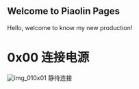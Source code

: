 ## Welcome to Piaolin Pages

Hello, welcome to know my new production!
<h1>0x00 连接电源</h1>
<img src="" alt="img_01" /"
<h1>0x01 静待连接</h1>


